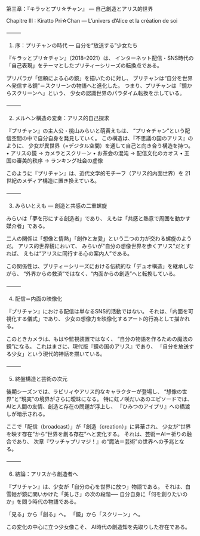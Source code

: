第三章：『キラッとプリ☆チャン』 ― 自己創造とアリス的世界

Chapitre III : Kiratto Pri☆Chan — L’univers d’Alice et la création de soi

⸻

1. 序：プリチャンの時代 ― 自分を“放送する”少女たち

『キラッとプリ☆チャン』（2018–2021）は、
インターネット配信・SNS時代の「自己表現」をテーマとしたプリティーシリーズの転換点である。

プリパラが「信頼による心の鏡」を描いたのに対し、
プリチャンは“自分を世界へ発信する鏡”＝スクリーンの物語へと進化した。
つまり、プリチャンは「鏡からスクリーンへ」という、
少女の認識世界のパラダイム転換を示している。

⸻

2. メルヘン構造の変奏：アリス的自己探求

『プリチャン』の主人公・桃山みらいと萌黄えもは、
“プリ☆チャン”という配信空間の中で自分自身を発見していく。
この構造は、『不思議の国のアリス』のように、
少女が異世界（=デジタル空間）を通して自己と向き合う構造を持つ。
	•	アリスの鏡 → カメラとスクリーン
	•	お茶会の混沌 → 配信文化のカオス
	•	王国の審美的秩序 → ランキング社会の虚像

このように『プリチャン』は、近代文学的モチーフ（アリス的内面世界）を
21世紀のメディア構造に置き換えている。

⸻

3. みらいとえも ― 創造と共感の二重螺旋

みらいは「夢を形にする創造者」であり、
えもは「共感と熱意で周囲を動かす媒介者」である。

二人の関係は「想像と情熱」「創作と友愛」という二つの力が交わる螺旋のようだ。
アリス的世界観において、
みらいが“自分の想像世界を歩くアリス”だとすれば、
えもは“アリスに同行する心の案内人”である。

この関係性は、プリティーシリーズにおける伝統的な「デュオ構造」を継承しながら、
“外界からの救済”ではなく、“内面からの創造”へと転換している。

⸻

4. 配信＝内面の映像化

『プリチャン』における配信は単なるSNS的活動ではない。
それは、「内面を可視化する儀式」であり、
少女の想像力を映像化するアート的行為として描かれる。

このときカメラは、もはや監視装置ではなく、
“自分の物語を作るための魔法の鏡”になる。
これはまさに、現代版『鏡の国のアリス』であり、
「自分を放送する少女」という現代的神話を描いている。

⸻

5. 終盤構造と芸術の次元

後期シーズンでは、ラビリィやアリス的なキャラクターが登場し、
“想像の世界”と“現実”の境界がさらに曖昧になる。
特に虹ノ咲だいあのエピソードでは、
AIと人間の友情、創造と存在の問題が浮上し、
『ひみつのアイプリ』への橋渡しが暗示される。

ここで「配信（broadcast）」が「創造（creation）」に昇華され、
少女が“世界を映す存在”から“世界を創る存在”へと変化する。
それは、芸術＝AI＝祈りの融合であり、
次章『ワッチャプリマジ！』の“魔法＝芸術”の世界への予兆となる。

⸻

6. 結論：アリスから創造者へ

『プリチャン』は、少女が「自分の心を世界に放つ」物語である。
それは、白雪姫が鏡に問いかけた「美しさ」の次の段階──
自分自身に「何を創りたいのか」を問う時代の物語である。

「見る」から「創る」へ。
「鏡」から「スクリーン」へ。

この変化の中心に立つ少女像こそ、
AI時代の創造知を先取りした存在である。
